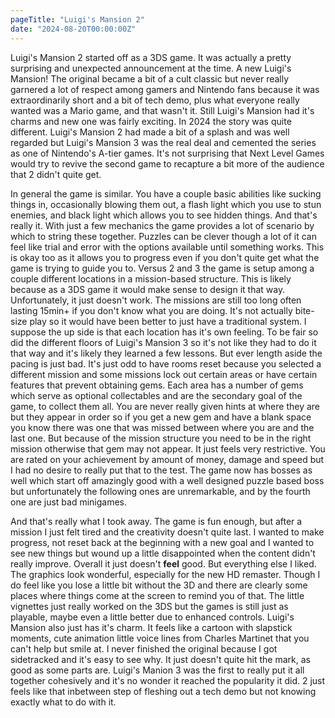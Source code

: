 ```yaml
---
pageTitle: "Luigi's Mansion 2"
date: "2024-08-20T00:00:00Z"
---
```


Luigi's Mansion 2 started off as a 3DS game.  It was actually a pretty surprising and unexpected announcement at the time.  A new Luigi's Mansion!  The original became a bit of a cult classic but never really garnered a lot of respect among gamers and Nintendo fans because it was extraordinarily short and a bit of tech demo, plus what everyone really wanted was a Mario game, and that wasn't it.  Still Luigi's Mansion had it's charms and new one was fairly exciting.  In 2024 the story was quite different.  Luigi's Mansion 2 had made a bit of a splash and was well regarded but Luigi's Mansion 3 was the real deal and cemented the series as one of Nintendo's A-tier games.  It's not surprising that Next Level Games would try to revive the second game to recapture a bit more of the audience that 2 didn't quite get.

In general the game is similar.  You have a couple basic abilities like sucking things in, occasionally blowing them out, a flash light which you use to stun enemies, and black light which allows you to see hidden things.  And that's really it.  With just a few mechanics the game provides a lot of scenario by which to string these together.  Puzzles can be clever though a lot of it can feel like trial and error with the options available until something works.  This is okay too as it allows you to progress even if you don't quite get what the game is trying to guide you to.  Versus 2 and 3 the game is setup among a couple different locations in a mission-based structure.  This is likely because as a 3DS game it would make sense to design it that way.  Unfortunately, it just doesn't work.  The missions are still too long often lasting 15min+ if you don't know what you are doing.  It's not actually bite-size play so it would have been better to just have a traditional system.  I suppose the up side is that each location has it's own feeling.  To be fair so did the different floors of Luigi's Mansion 3 so it's not like they had to do it that way and it's likely they learned a few lessons.  But ever length aside the pacing is just bad.  It's just odd to have rooms reset because you selected a different mission and some missions lock out certain areas or have certain features that prevent obtaining gems.  Each area has a number of gems which serve as optional collectables and are the secondary goal of the game, to collect them all.  You are never really given hints at where they are but they appear in order so if you get a new gem and have a blank space you know there was one that was missed between where you are and the last one.  But because of the mission structure you need to be in the right mission otherwise that gem may not appear.  It just feels very restrictive.  You are rated on your achievement by amount of money, damage and speed but I had no desire to really put that to the test.  The game now has bosses as well which start off amazingly good with a well designed puzzle based boss but unfortunately the following ones are unremarkable, and by the fourth one are just bad minigames.

And that's really what I took away.  The game is fun enough, but after a mission I just felt tired and the creativity doesn't quite last.  I wanted to make progress, not reset back at the beginning with a new goal and I wanted to see new things but wound up a little disappointed when the content didn't really improve.  Overall it just doesn't **feel** good.  But everything else I liked.  The graphics look wonderful, especially for the new HD remaster.  Though I do feel like you lose a little bit without the 3D and there are clearly some places where things come at the screen to remind you of that.  The little vignettes just really worked on the 3DS but the games is still just as playable, maybe even a little better due to enhanced controls.  Luigi's Mansion also just has it's charm.  It feels like a cartoon with slapstick moments, cute animation little voice lines from Charles Martinet that you can't help but smile at.  I never finished the original because I got sidetracked and it's easy to see why.  It just doesn't quite hit the mark, as good as some parts are.  Luigi's Manion 3 was the first to really put it all together cohesively and it's no wonder it reached the popularity it did.  2 just feels like that inbetween step of fleshing out a tech demo but not knowing exactly what to do with it.